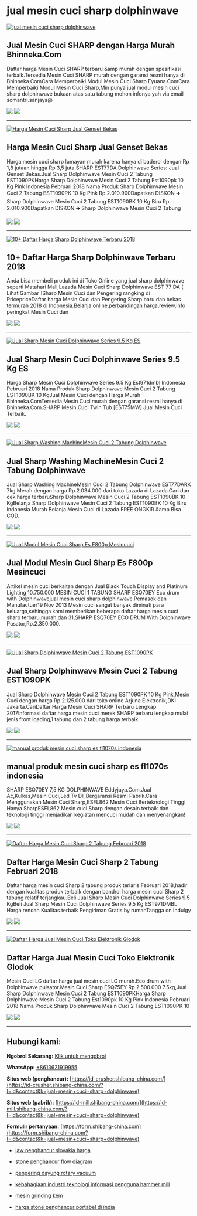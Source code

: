 # jual mesin cuci sharp dolphinwave

<a href="https://swt.shibang-china.com/?l=id&img&k=jual+mesin+cuci+sharp+dolphinwave" target="_blank">![jual mesin cuci sharp dolphinwave](http://static.shibang-china.com/all-800x300/1437.jpg)</a>

## Jual Mesin Cuci SHARP dengan Harga Murah Bhinneka.Com
Daftar harga Mesin Cuci SHARP terbaru &amp murah dengan spesifikasi terbaik.Tersedia Mesin Cuci SHARP murah dengan garansi resmi hanya di Bhinneka.ComCara Memperbaiki Modul Mesin Cuci Sharp Eyuana.ComCara Memperbaiki Modul Mesin Cuci Sharp,Min punya jual modul mesin cuci sharp dolphinwave bukaan atas satu tabung mohon infonya yah via email somantri.sanjaya@


<a href="https://whatsapp.shibangsoft.com/WhatsApp.php" target="_blank" title="WhatsApp">![](http://static.shibang-china.com/icon/whatsapp.png)</a> <a href="https://swt.shibang-china.com/?l=id&icon&k=jual+mesin+cuci+sharp+dolphinwave" target="_blank">![](http://static.shibang-china.com/icon/chat-id.png)</a>

---

<a href="https://swt.shibang-china.com/?l=id&img&k=jual+mesin+cuci+sharp+dolphinwave" target="_blank">![Harga Mesin Cuci Sharp Jual Genset Bekas](http://static.shibang-china.com/all-800x300/1037.jpg)</a>

## Harga Mesin Cuci Sharp Jual Genset Bekas
Harga mesin cuci sharp lumayan murah karena hanya di baderol dengan Rp 1,8 jutaan hingga Rp 3,5 juta.SHARP EST77DA Dolphinwave Series: Jual Genset Bekas.Jual Sharp Dolphinwave Mesin Cuci 2 Tabung EST1090PKHarga Sharp Dolphinwave Mesin Cuci 2 Tabung Est1090pk 10 Kg Pink Indonesia Pebruari 2018 Nama Produk Sharp Dolphinwave Mesin Cuci 2 Tabung EST1090PK 10 Kg Pink Rp 2.010.900Dapatkan DISKON 🡲 Sharp Dolphinwave Mesin Cuci 2 Tabung EST1090BK 10 Kg Biru Rp 2.010.900Dapatkan DISKON 🡲 Sharp Dolphinwave Mesin Cuci 2 Tabung


<a href="https://whatsapp.shibangsoft.com/WhatsApp.php" target="_blank" title="WhatsApp">![](http://static.shibang-china.com/icon/whatsapp.png)</a> <a href="https://swt.shibang-china.com/?l=id&icon&k=jual+mesin+cuci+sharp+dolphinwave" target="_blank">![](http://static.shibang-china.com/icon/chat-id.png)</a>

---

<a href="https://swt.shibang-china.com/?l=id&img&k=jual+mesin+cuci+sharp+dolphinwave" target="_blank">![10+ Daftar Harga Sharp Dolphinwave Terbaru 2018](http://static.shibang-china.com/all-800x300/920.jpg)</a>

## 10+ Daftar Harga Sharp Dolphinwave Terbaru 2018
Anda bisa membeli produk ini di Toko Online yang jual sharp dolphinwave seperti Matahari Mall,Lazada Mesin Cuci Sharp Dolphinwave EST 77 DA [ Lihat Gambar ]Sharp Mesin Cuci dan Pengering rangking di PricepriceDaftar harga Mesin Cuci dan Pengering Sharp baru dan bekas termurah 2018 di Indonesia.Belanja online,perbandingan harga,review,info peringkat Mesin Cuci dan


<a href="https://whatsapp.shibangsoft.com/WhatsApp.php" target="_blank" title="WhatsApp">![](http://static.shibang-china.com/icon/whatsapp.png)</a> <a href="https://swt.shibang-china.com/?l=id&icon&k=jual+mesin+cuci+sharp+dolphinwave" target="_blank">![](http://static.shibang-china.com/icon/chat-id.png)</a>

---

<a href="https://swt.shibang-china.com/?l=id&img&k=jual+mesin+cuci+sharp+dolphinwave" target="_blank">![Jual Sharp Mesin Cuci Dolphinwave Series 9.5 Kg ES](http://static.shibang-china.com/all-800x300/585.jpg)</a>

## Jual Sharp Mesin Cuci Dolphinwave Series 9.5 Kg ES
Harga Sharp Mesin Cuci Dolphinwave Series 9.5 Kg Est971dmbl Indonesia Pebruari 2018 Nama Produk Sharp Dolphinwave Mesin Cuci 2 Tabung EST1090BK 10 KgJual Mesin Cuci dengan Harga Murah Bhinneka.ComTersedia Mesin Cuci murah dengan garansi resmi hanya di Bhinneka.Com.SHARP Mesin Cuci Twin Tub [EST75MW] Jual Mesin Cuci Terbaik.


<a href="https://whatsapp.shibangsoft.com/WhatsApp.php" target="_blank" title="WhatsApp">![](http://static.shibang-china.com/icon/whatsapp.png)</a> <a href="https://swt.shibang-china.com/?l=id&icon&k=jual+mesin+cuci+sharp+dolphinwave" target="_blank">![](http://static.shibang-china.com/icon/chat-id.png)</a>

---

<a href="https://swt.shibang-china.com/?l=id&img&k=jual+mesin+cuci+sharp+dolphinwave" target="_blank">![Jual Sharp Washing MachineMesin Cuci 2 Tabung Dolphinwave](http://static.shibang-china.com/all-800x300/513.jpg)</a>

## Jual Sharp Washing MachineMesin Cuci 2 Tabung Dolphinwave
Jual Sharp Washing MachineMesin Cuci 2 Tabung Dolphinwave EST77DARK 7kg Merah dengan harga Rp.2.034.000 dari toko Lazada di Lazada.Cari dan cek harga terbaruSharp Dolphinwave Mesin Cuci 2 Tabung EST1090BK 10 KgBelanja Sharp Dolphinwave Mesin Cuci 2 Tabung EST1090BK 10 Kg Biru Indonesia Murah Belanja Mesin Cuci di Lazada.FREE ONGKIR &amp Bisa COD.


<a href="https://whatsapp.shibangsoft.com/WhatsApp.php" target="_blank" title="WhatsApp">![](http://static.shibang-china.com/icon/whatsapp.png)</a> <a href="https://swt.shibang-china.com/?l=id&icon&k=jual+mesin+cuci+sharp+dolphinwave" target="_blank">![](http://static.shibang-china.com/icon/chat-id.png)</a>

---

<a href="https://swt.shibang-china.com/?l=id&img&k=jual+mesin+cuci+sharp+dolphinwave" target="_blank">![Jual Modul Mesin Cuci Sharp Es F800p Mesincuci](http://static.shibang-china.com/all-800x300/1524.jpg)</a>

## Jual Modul Mesin Cuci Sharp Es F800p Mesincuci
Artikel mesin cuci berkaitan dengan Jual Black Touch Display and Platinum Lighting 10.750.000 MESIN CUCI 1 TABUNG SHARP ESQ70EY Eco drum with Dolphinwavejual mesin cuci sharp dolphinwave Pemasok dan Manufactuer19 Nov 2013 Mesin cuci sangat banyak diminati para keluarga,sehingga kami memberikan beberapa daftar harga mesin cuci sharp terbaru,murah,dan 31,SHARP ESQ70EY ECO DRUM With Dolphinwave Pusator,Rp.2.350.000.


<a href="https://whatsapp.shibangsoft.com/WhatsApp.php" target="_blank" title="WhatsApp">![](http://static.shibang-china.com/icon/whatsapp.png)</a> <a href="https://swt.shibang-china.com/?l=id&icon&k=jual+mesin+cuci+sharp+dolphinwave" target="_blank">![](http://static.shibang-china.com/icon/chat-id.png)</a>

---

<a href="https://swt.shibang-china.com/?l=id&img&k=jual+mesin+cuci+sharp+dolphinwave" target="_blank">![Jual Sharp Dolphinwave Mesin Cuci 2 Tabung EST1090PK](http://static.shibang-china.com/all-800x300/1249.jpg)</a>

## Jual Sharp Dolphinwave Mesin Cuci 2 Tabung EST1090PK
Jual Sharp Dolphinwave Mesin Cuci 2 Tabung EST1090PK 10 Kg Pink,Mesin Cuci dengan harga Rp 2.125.000 dari toko online Arjuna Elektronik,DKI Jakarta.CariDaftar Harga Mesin Cuci SHARP Terbaru Lengkap 2017Informasi daftar harga mesin cuci merek SHARP terbaru lengkap mulai jenis front loading,1 tabung dan 2 tabung harga terbaik


<a href="https://whatsapp.shibangsoft.com/WhatsApp.php" target="_blank" title="WhatsApp">![](http://static.shibang-china.com/icon/whatsapp.png)</a> <a href="https://swt.shibang-china.com/?l=id&icon&k=jual+mesin+cuci+sharp+dolphinwave" target="_blank">![](http://static.shibang-china.com/icon/chat-id.png)</a>

---

<a href="https://swt.shibang-china.com/?l=id&img&k=jual+mesin+cuci+sharp+dolphinwave" target="_blank">![manual produk mesin cuci sharp es fl1070s indonesia](http://static.shibang-china.com/all-800x300/22.jpg)</a>

## manual produk mesin cuci sharp es fl1070s indonesia
SHARP ESQ70EY 7,5 KG DOLPHINWAVE Eddyjaya.Com.Jual Ac,Kulkas,Mesin Cuci,Led Tv Dll,Bergaransi Resmi Pabrik.Cara Menggunakan Mesin Cuci Sharp,ESFL862 Mesin Cuci Berteknologi Tinggi Hanya SharpESFL862 Mesin cuci Sharp dengan desain terbaik dan teknologi tinggi menjadikan kegiatan mencuci mudah dan menyenangkan!


<a href="https://whatsapp.shibangsoft.com/WhatsApp.php" target="_blank" title="WhatsApp">![](http://static.shibang-china.com/icon/whatsapp.png)</a> <a href="https://swt.shibang-china.com/?l=id&icon&k=jual+mesin+cuci+sharp+dolphinwave" target="_blank">![](http://static.shibang-china.com/icon/chat-id.png)</a>

---

<a href="https://swt.shibang-china.com/?l=id&img&k=jual+mesin+cuci+sharp+dolphinwave" target="_blank">![Daftar Harga Mesin Cuci Sharp 2 Tabung Februari 2018](http://static.shibang-china.com/all-800x300/389.jpg)</a>

## Daftar Harga Mesin Cuci Sharp 2 Tabung Februari 2018
Daftar harga mesin cuci Sharp 2 tabung produk terlaris Februari 2018,hadir dengan kualitas produk terbaik dengan bandrol harga mesin cuci Sharp 2 tabung relatif terjangkau.Beli Jual Sharp Mesin Cuci Dolphinwave Series 9.5 KgBeli Jual Sharp Mesin Cuci Dolphinwave Series 9.5 Kg EST971DMBL Harga rendah Kualitas terbaik Pengiriman Gratis by rumahTangga on Indulgy


<a href="https://whatsapp.shibangsoft.com/WhatsApp.php" target="_blank" title="WhatsApp">![](http://static.shibang-china.com/icon/whatsapp.png)</a> <a href="https://swt.shibang-china.com/?l=id&icon&k=jual+mesin+cuci+sharp+dolphinwave" target="_blank">![](http://static.shibang-china.com/icon/chat-id.png)</a>

---

<a href="https://swt.shibang-china.com/?l=id&img&k=jual+mesin+cuci+sharp+dolphinwave" target="_blank">![Daftar Harga Jual Mesin Cuci Toko Elektronik Glodok](http://static.shibang-china.com/all-800x300/355.jpg)</a>

## Daftar Harga Jual Mesin Cuci Toko Elektronik Glodok
Mesin Cuci LG daftar harga jual mesin cuci LG murah.Eco drum with Dolphinwave pulsator.Mesin Cuci Sharp ESQ75EY Rp 2.500.000 7.5kg,Jual Sharp Dolphinwave Mesin Cuci 2 Tabung EST1090PKHarga Sharp Dolphinwave Mesin Cuci 2 Tabung Est1090pk 10 Kg Pink Indonesia Pebruari 2018 Nama Produk Sharp Dolphinwave Mesin Cuci 2 Tabung EST1090PK 10


<a href="https://whatsapp.shibangsoft.com/WhatsApp.php" target="_blank" title="WhatsApp">![](http://static.shibang-china.com/icon/whatsapp.png)</a> <a href="https://swt.shibang-china.com/?l=id&icon&k=jual+mesin+cuci+sharp+dolphinwave" target="_blank">![](http://static.shibang-china.com/icon/chat-id.png)</a>

---
## Hubungi kami:

**Ngobrol Sekarang:** [Klik untuk mengobrol](https://swt.shibang-china.com?l=id&contact&k=jual+mesin+cuci+sharp+dolphinwave)

**WhatsApp:**  [+8613621919955](https://whatsapp.shibangsoft.com/WhatsApp.php)

**Situs web (penghancur):** [https://id-crusher.shibang-china.com/](https://id-crusher.shibang-china.com/?l=id&contact&k=jual+mesin+cuci+sharp+dolphinwave)

**Situs web (pabrik):** [https://id-mill.shibang-china.com/](https://id-mill.shibang-china.com/?l=id&contact&k=jual+mesin+cuci+sharp+dolphinwave)

**Formulir pertanyaan:** [https://form.shibang-china.com](https://form.shibang-china.com?l=id&contact&k=jual+mesin+cuci+sharp+dolphinwave)

* [jaw penghancur slovakia harga](../32/jaw%20penghancur%20slovakia%20harga.md)

* [stone penghancur flow diagram](../38/stone%20penghancur%20flow%20diagram.md)

* [pengering dayung rotary vacuum](../31/pengering%20dayung%20rotary%20vacuum.md)

* [kebahagiaan industri teknologi informasi pengguna hammer mill](../39/kebahagiaan%20industri%20teknologi%20informasi%20pengguna%20hammer%20mill.md)

* [mesin grinding kem](../39/mesin%20grinding%20kem.md)

* [harga stone penghancur portabel di india](../32/harga%20stone%20penghancur%20portabel%20di%20india.md)